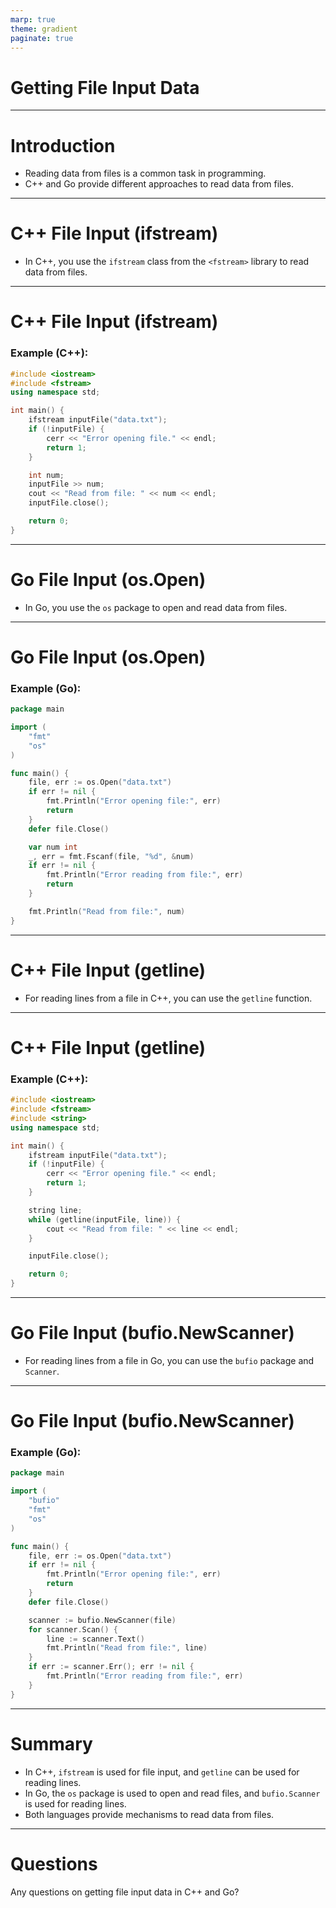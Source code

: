 ```yaml
---
marp: true
theme: gradient
paginate: true
---
```



<!-- Slide 1: Title -->
# Getting File Input Data

---

<!-- Slide 2: Introduction -->
# Introduction

- Reading data from files is a common task in programming.
- C++ and Go provide different approaches to read data from files.

---

<!-- Slide 3: C++ File Input (ifstream) -->
# C++ File Input (ifstream)

- In C++, you use the `ifstream` class from the `<fstream>` library to read data from files.
  
---

<!-- Slide 3: C++ File Input (ifstream) -->
# C++ File Input (ifstream)

### Example (C++):

```cpp
#include <iostream>
#include <fstream>
using namespace std;

int main() {
    ifstream inputFile("data.txt");
    if (!inputFile) {
        cerr << "Error opening file." << endl;
        return 1;
    }

    int num;
    inputFile >> num;
    cout << "Read from file: " << num << endl;
    inputFile.close();

    return 0;
}
```

---

<!-- Slide 4: Go File Input (os.Open) -->
# Go File Input (os.Open)

- In Go, you use the `os` package to open and read data from files.

---

<!-- Slide 4: Go File Input (os.Open) -->
# Go File Input (os.Open)
### Example (Go):

```go
package main

import (
    "fmt"
    "os"
)

func main() {
    file, err := os.Open("data.txt")
    if err != nil {
        fmt.Println("Error opening file:", err)
        return
    }
    defer file.Close()

    var num int
    _, err = fmt.Fscanf(file, "%d", &num)
    if err != nil {
        fmt.Println("Error reading from file:", err)
        return
    }

    fmt.Println("Read from file:", num)
}
```

---

<!-- Slide 5: C++ File Input (getline) -->
# C++ File Input (getline)

- For reading lines from a file in C++, you can use the `getline` function.

--- 
# C++ File Input (getline)
### Example (C++):

```cpp
#include <iostream>
#include <fstream>
#include <string>
using namespace std;

int main() {
    ifstream inputFile("data.txt");
    if (!inputFile) {
        cerr << "Error opening file." << endl;
        return 1;
    }

    string line;
    while (getline(inputFile, line)) {
        cout << "Read from file: " << line << endl;
    }

    inputFile.close();

    return 0;
}
```

---

<!-- Slide 6: Go File Input (bufio.NewScanner) -->
# Go File Input (bufio.NewScanner)

- For reading lines from a file in Go, you can use the `bufio` package and `Scanner`.

---

# Go File Input (bufio.NewScanner)
### Example (Go):

```go
package main

import (
    "bufio"
    "fmt"
    "os"
)

func main() {
    file, err := os.Open("data.txt")
    if err != nil {
        fmt.Println("Error opening file:", err)
        return
    }
    defer file.Close()

    scanner := bufio.NewScanner(file)
    for scanner.Scan() {
        line := scanner.Text()
        fmt.Println("Read from file:", line)
    }
    if err := scanner.Err(); err != nil {
        fmt.Println("Error reading from file:", err)
    }
}
```

---

<!-- Slide 7: Summary -->
# Summary

- In C++, `ifstream` is used for file input, and `getline` can be used for reading lines.
- In Go, the `os` package is used to open and read files, and `bufio.Scanner` is used for reading lines.
- Both languages provide mechanisms to read data from files.

---

<!-- Slide 8: Questions -->
# Questions

Any questions on getting file input data in C++ and Go?

